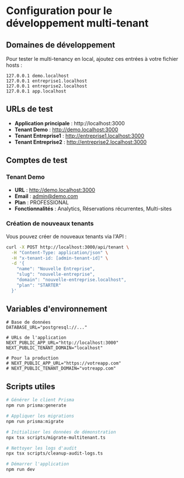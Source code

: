 # Configuration pour le développement multi-tenant

## Domaines de développement

Pour tester le multi-tenancy en local, ajoutez ces entrées à votre fichier hosts :

```
127.0.0.1 demo.localhost
127.0.0.1 entreprise1.localhost
127.0.0.1 entreprise2.localhost
127.0.0.1 app.localhost
```

## URLs de test

- **Application principale** : http://localhost:3000
- **Tenant Demo** : http://demo.localhost:3000
- **Tenant Entreprise1** : http://entreprise1.localhost:3000
- **Tenant Entreprise2** : http://entreprise2.localhost:3000

## Comptes de test

### Tenant Demo

- **URL** : http://demo.localhost:3000
- **Email** : admin@demo.com
- **Plan** : PROFESSIONAL
- **Fonctionnalités** : Analytics, Réservations récurrentes, Multi-sites

### Création de nouveaux tenants

Vous pouvez créer de nouveaux tenants via l'API :

```bash
curl -X POST http://localhost:3000/api/tenant \
  -H "Content-Type: application/json" \
  -H "x-tenant-id: [admin-tenant-id]" \
  -d '{
    "name": "Nouvelle Entreprise",
    "slug": "nouvelle-entreprise",
    "domain": "nouvelle-entreprise.localhost",
    "plan": "STARTER"
  }'
```

## Variables d'environnement

```env
# Base de données
DATABASE_URL="postgresql://..."

# URLs de l'application
NEXT_PUBLIC_APP_URL="http://localhost:3000"
NEXT_PUBLIC_TENANT_DOMAIN="localhost"

# Pour la production
# NEXT_PUBLIC_APP_URL="https://votreapp.com"
# NEXT_PUBLIC_TENANT_DOMAIN="votreapp.com"
```

## Scripts utiles

```bash
# Générer le client Prisma
npm run prisma:generate

# Appliquer les migrations
npm run prisma:migrate

# Initialiser les données de démonstration
npx tsx scripts/migrate-multitenant.ts

# Nettoyer les logs d'audit
npx tsx scripts/cleanup-audit-logs.ts

# Démarrer l'application
npm run dev
```
